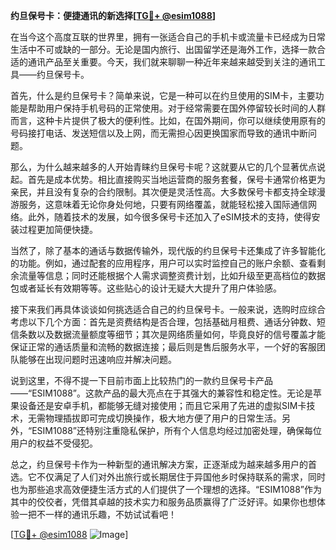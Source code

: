 **约旦保号卡：便捷通讯的新选择[[TG💪+ @esim1088](https://t.me/s/esim1088)]**

在当今这个高度互联的世界里，拥有一张适合自己的手机卡或流量卡已经成为日常生活中不可或缺的一部分。无论是国内旅行、出国留学还是海外工作，选择一款合适的通讯产品至关重要。今天，我们就来聊聊一种近年来越来越受到关注的通讯工具——约旦保号卡。

首先，什么是约旦保号卡？简单来说，它是一种可以在约旦使用的SIM卡，主要功能是帮助用户保持手机号码的正常使用。对于经常需要在国外停留较长时间的人群而言，这种卡片提供了极大的便利性。比如，在国外期间，你可以继续使用原有的号码接打电话、发送短信以及上网，而无需担心因更换国家而导致的通讯中断问题。

那么，为什么越来越多的人开始青睐约旦保号卡呢？这就要从它的几个显著优点说起。首先是成本优势。相比直接购买当地运营商的服务套餐，保号卡通常价格更为亲民，并且没有复杂的合约限制。其次便是灵活性高。大多数保号卡都支持全球漫游服务，这意味着无论你身处何地，只要有网络覆盖，就能轻松接入国际通信网络。此外，随着技术的发展，如今很多保号卡还加入了eSIM技术的支持，使得安装过程更加简便快捷。

当然了，除了基本的通话与数据传输外，现代版的约旦保号卡还集成了许多智能化的功能。例如，通过配套的应用程序，用户可以实时监控自己的账户余额、查看剩余流量等信息；同时还能根据个人需求调整资费计划，比如升级至更高档位的数据包或者延长有效期等等。这些贴心的设计无疑大大提升了用户体验感。

接下来我们再具体谈谈如何挑选适合自己的约旦保号卡。一般来说，选购时应综合考虑以下几个方面：首先是资费结构是否合理，包括基础月租费、通话分钟数、短信条数以及数据流量额度等细节；其次是网络质量如何，毕竟良好的信号覆盖才能保证正常的通话质量和流畅的数据连接；最后则是售后服务水平，一个好的客服团队能够在出现问题时迅速响应并解决问题。

说到这里，不得不提一下目前市面上比较热门的一款约旦保号卡产品——“ESIM1088”。这款产品的最大亮点在于其强大的兼容性和稳定性。无论是苹果设备还是安卓手机，都能够无缝对接使用；而且它采用了先进的虚拟SIM卡技术，无需物理插拔即可完成切换操作，极大地方便了用户的日常生活。另外，“ESIM1088”还特别注重隐私保护，所有个人信息均经过加密处理，确保每位用户的权益不受侵犯。

总之，约旦保号卡作为一种新型的通讯解决方案，正逐渐成为越来越多用户的首选。它不仅满足了人们对外出旅行或长期居住于异国他乡时保持联系的需求，同时也为那些追求高效便捷生活方式的人们提供了一个理想的选择。“ESIM1088”作为其中的佼佼者，凭借其卓越的技术实力和服务品质赢得了广泛好评。如果你也想体验一把不一样的通讯乐趣，不妨试试看吧！

[[TG💪+ @esim1088](https://t.me/s/esim1088) ![Image](https://i.postimg.cc/4NQfJmqS/Snipaste-2025-05-13-00-14-12.png)]